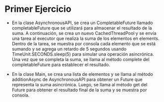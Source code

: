 # Primer Ejercicio

- En la clase AsynchronousAPI, se crea un CompletableFuture llamado completableFuture que se utilizará para almacenar el resultado de la suma. A continuación, se crea un nuevo CachedThreadPool y se envía una tarea al executor que realiza la suma de los elementos en elements. Dentro de la tarea, se muestra por consola cada elemento que se está sumando y se agrega un retardo de 5 segundos usando TimeUnit.SECONDS.sleep(5) para simular una operación asincrónica. Una vez que se completa la suma, se llama al método complete del completableFuture para establecer el resultado.

- En la clase Main, se crea una lista de elementos y se llama al método additionAsync de AsynchronousAPI para obtener un Future que representa la suma asincrónica. Luego, se llama al método get del Future para obtener el resultado final de la suma y se muestra por consola.